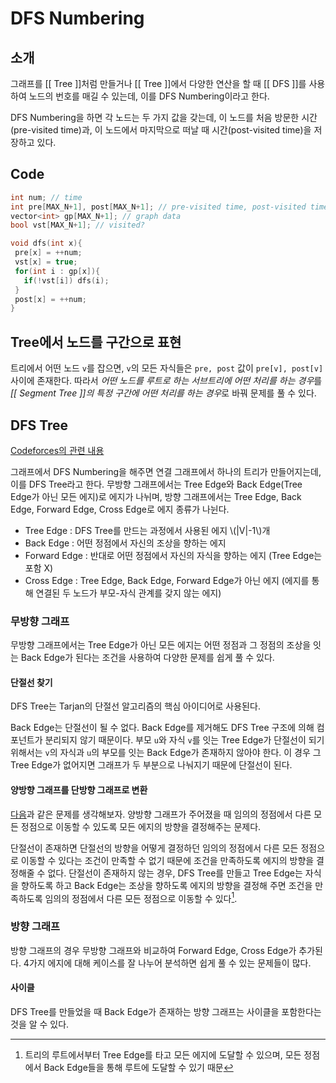 # DFS Numbering

## 소개
그래프를 [[ Tree ]]처럼 만들거나 [[ Tree ]]에서 다양한 연산을 할 때 [[ DFS ]]를 사용하여 노드의 번호를 매길 수 있는데, 이를 DFS Numbering이라고 한다.

 DFS Numbering을 하면 각 노드는 두 가지 값을 갖는데, 이 노드를 처음 방문한 시간(pre-visited time)과, 이 노드에서 마지막으로 떠날 때 시간(post-visited time)을 저장하고 있다. 

## Code

 ``` c++
 int num; // time
 int pre[MAX_N+1], post[MAX_N+1]; // pre-visited time, post-visited time
 vector<int> gp[MAX_N+1]; // graph data
 bool vst[MAX_N+1]; // visited?
 
 void dfs(int x){
  pre[x] = ++num;
  vst[x] = true;
  for(int i : gp[x]){
    if(!vst[i]) dfs(i);
  }
  post[x] = ++num;
}

 ```

 ## Tree에서 노드를 구간으로 표현

 트리에서 어떤 노드 `v`를 잡으면, `v`의 모든 자식들은 `pre, post` 값이 `pre[v], post[v]` 사이에 존재한다. 따라서 *어떤 노드를 루트로 하는 서브트리에 어떤 처리를 하는 경우*를 *[[ Segment Tree ]]의 특정 구간에 어떤 처리를 하는 경우*로 바꿔 문제를 풀 수 있다.



 ## DFS Tree
[Codeforces의 관련 내용](https://codeforces.com/blog/entry/68138)

그래프에서 DFS Numbering을 해주면 연결 그래프에서 하나의 트리가 만들어지는데, 이를 DFS Tree라고 한다. 무방향 그래프에서는 Tree Edge와 Back Edge(Tree Edge가 아닌 모든 에지)로 에지가 나뉘며, 방향 그래프에서는 Tree Edge, Back Edge, Forward Edge, Cross Edge로 에지 종류가 나뉜다. 
* Tree Edge : DFS Tree를 만드는 과정에서 사용된 에지 \\(|V|-1\\)개
* Back Edge : 어떤 정점에서 자신의 조상을 향하는 에지
* Forward Edge : 반대로 어떤 정점에서 자신의 자식을 향하는 에지 (Tree Edge는 포함 X)
* Cross Edge : Tree Edge, Back Edge, Forward Edge가 아닌 에지 (에지를 통해 연결된 두 노드가 부모-자식 관계를 갖지 않는 에지)

### 무방향 그래프

무방향 그래프에서는 Tree Edge가 아닌 모든 에지는 어떤 정점과 그 정점의 조상을 잇는 Back Edge가 된다는 조건을 사용하여 다양한 문제를 쉽게 풀 수 있다.  

#### 단절선 찾기

DFS Tree는 Tarjan의 단절선 알고리즘의 핵심 아이디어로 사용된다.

Back Edge는 단절선이 될 수 없다. Back Edge를 제거해도 DFS Tree 구조에 의해 컴포넌트가 분리되지 않기 때문이다. 부모 `u`와 자식 `v`를 잇는 Tree Edge가 단절선이 되기 위해서는 `v`의 자식과 `u`의 부모를 잇는 Back Edge가 존재하지 않아야 한다. 이 경우 그 Tree Edge가 없어지면 그래프가 두 부분으로 나눠지기 때문에 단절선이 된다.

#### 양방향 그래프를 단방향 그래프로 변환
[다음](https://codeforces.com/contest/118/problem/E)과 같은 문제를 생각해보자. 양방향 그래프가 주어졌을 때 임의의 정점에서 다른 모든 정점으로 이동할 수 있도록 모든 에지의 방향을 결정해주는 문제다. 

단절선이 존재하면 단절선의 방향을 어떻게 결정하던 임의의 정점에서 다른 모든 정점으로 이동할 수 있다는 조건이 만족할 수 없기 때문에 조건을 만족하도록 에지의 방향을 결정해줄 수 없다. 단절선이 존재하지 않는 경우, DFS Tree를 만들고 Tree Edge는 자식을 향하도록 하고 Back Edge는 조상을 향하도록 에지의 방향을 결정해 주면 조건을 만족하도록 임의의 정점에서 다른 모든 정점으로 이동할 수 있다[^1].

### 방향 그래프

방향 그래프의 경우 무방향 그래프와 비교하여 Forward Edge, Cross Edge가 추가된다. 4가지 에지에 대해 케이스를 잘 나누어 분석하면 쉽게 풀 수 있는 문제들이 많다.

#### 사이클 
DFS Tree를 만들었을 때 Back Edge가 존재하는 방향 그래프는 사이클을 포함한다는 것을 알 수 있다.



[^1]: 트리의 루트에서부터 Tree Edge를 타고 모든 에지에 도달할 수 있으며, 모든 정점에서 Back Edge들을 통해 루트에 도달할 수 있기 때문
